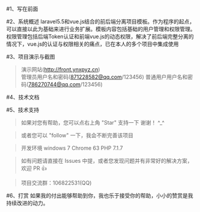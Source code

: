 #1、写在前面

#2、系统概述
laravel5.5和vue.js结合的前后端分离项目模板。作为程序的起点，可以直接以此为基础来进行业务扩展。模板内容包括基础的用户管理和权限管理。权限管理包括后端Token认证和前端vue.js的动态权限，解决了前后端完整分离的情况下，vue.js的认证与权限相关的痛点，已在本人的多个项目中集成使用

#3、项目演示与截图
>演示网站(http://front.ynxpyz.cn)  
>管理员用户名和密码(871228582@qq.com/123456)  普通用户用户名和密码(786270744@qq.com/123456)

#4、技术文档

#5、技术支持
>  如果对您有帮助，您可以点右上角 "Star" 支持一下 谢谢！ ^_^

>  或者您可以 "follow" 一下，我会不断完善该项目

>  开发环境 windows 7  Chrome 63  PHP 7.1.7

>  如有问题请直接在 Issues 中提，或者您发现问题并有非常好的解决方案，欢迎 PR 👍

>  项目交流群：106822531(QQ)

#6、打赏
如果我的付出能够帮助到你，我也乐于接受你的帮助，小小的赞赏是我持续改进的动力。

